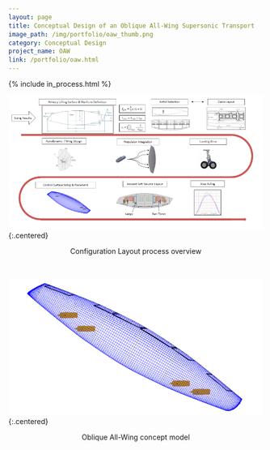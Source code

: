 ```yaml
---
layout: page
title: Conceptual Design of an Oblique All-Wing Supersonic Transport
image_path: /img/portfolio/oaw_thumb.png
category: Conceptual Design
project_name: OAW
link: /portfolio/oaw.html
---
```

{% include in_process.html %}
<br/>

![OAW concept vehicle](/img/portfolio/cl_overview_sm.png){:.centered}
<p style="text-align:center">Configuration Layout process overview</p>
<br>

![OAW concept vehicle](/img/portfolio/oaw_thumb.png){:.centered}
<p style="text-align:center">Oblique All-Wing concept model</p>
<br/>

